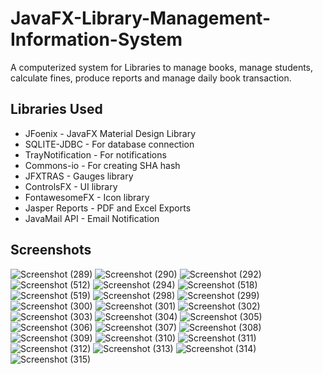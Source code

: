# JavaFX-Library-Management-Information-System
A computerized system for Libraries to manage books, manage students, calculate fines, produce reports and manage daily book transaction. 

## Libraries Used

- JFoenix - JavaFX Material Design Library
- SQLITE-JDBC - For database connection
- TrayNotification - For notifications
- Commons-io - For creating SHA hash
- JFXTRAS - Gauges library
- ControlsFX - UI library
- FontawesomeFX - Icon library
- Jasper Reports - PDF and Excel Exports
- JavaMail API - Email Notification

## Screenshots

![Screenshot (289)](https://user-images.githubusercontent.com/75673222/105849146-ac23a280-5fe8-11eb-8b0e-989ab6a8f46d.png)
![Screenshot (290)](https://user-images.githubusercontent.com/75673222/105849152-ad54cf80-5fe8-11eb-9bc7-0c5867691088.png)
![Screenshot (292)](https://user-images.githubusercontent.com/75673222/105849154-aded6600-5fe8-11eb-870f-2416b1fee4c3.png)
![Screenshot (512)](https://user-images.githubusercontent.com/75673222/123522392-42a1e000-d6bd-11eb-81c6-cd5d33e38ca2.png)
![Screenshot (294)](https://user-images.githubusercontent.com/75673222/105849160-af1e9300-5fe8-11eb-9350-4139763be3a7.png)
![Screenshot (518)](https://user-images.githubusercontent.com/75673222/123548764-7ab12d80-d766-11eb-9bc2-82c2fef3dbef.png)
![Screenshot (519)](https://user-images.githubusercontent.com/75673222/123548766-7c7af100-d766-11eb-8a48-863923690a10.png)
![Screenshot (298)](https://user-images.githubusercontent.com/75673222/105849166-b180ed00-5fe8-11eb-988a-9d9ba01b8a50.png)
![Screenshot (299)](https://user-images.githubusercontent.com/75673222/105849169-b180ed00-5fe8-11eb-9bc8-4f8ca3d14836.png)
![Screenshot (300)](https://user-images.githubusercontent.com/75673222/105849172-b2198380-5fe8-11eb-8ec7-3db838ba6808.png)
![Screenshot (301)](https://user-images.githubusercontent.com/75673222/105849174-b2b21a00-5fe8-11eb-90c8-c6a4ca2223aa.png)
![Screenshot (302)](https://user-images.githubusercontent.com/75673222/105849175-b34ab080-5fe8-11eb-9614-d854232d6fe4.png)
![Screenshot (303)](https://user-images.githubusercontent.com/75673222/105849180-b3e34700-5fe8-11eb-839c-250aae1b0df4.png)
![Screenshot (304)](https://user-images.githubusercontent.com/75673222/105849183-b47bdd80-5fe8-11eb-9562-b0fbdb8d27ce.png)
![Screenshot (305)](https://user-images.githubusercontent.com/75673222/105849185-b5147400-5fe8-11eb-86a4-c3239f155061.png)
![Screenshot (306)](https://user-images.githubusercontent.com/75673222/105849188-b5ad0a80-5fe8-11eb-9a0b-6e236dcee9b7.png)
![Screenshot (307)](https://user-images.githubusercontent.com/75673222/105849189-b5ad0a80-5fe8-11eb-8a68-a249da71c4cd.png)
![Screenshot (308)](https://user-images.githubusercontent.com/75673222/105849190-b645a100-5fe8-11eb-9aa5-1d7c5791412e.png)
![Screenshot (309)](https://user-images.githubusercontent.com/75673222/105849192-b6de3780-5fe8-11eb-8689-79de42c26450.png)
![Screenshot (310)](https://user-images.githubusercontent.com/75673222/105849193-b776ce00-5fe8-11eb-8f17-6c2b468a67d7.png)
![Screenshot (311)](https://user-images.githubusercontent.com/75673222/105849196-b80f6480-5fe8-11eb-952a-a4e0edd5984b.png)
![Screenshot (312)](https://user-images.githubusercontent.com/75673222/105849198-b80f6480-5fe8-11eb-8a89-14ed7f5189b5.png)
![Screenshot (313)](https://user-images.githubusercontent.com/75673222/105849202-b8a7fb00-5fe8-11eb-9aa4-acf1c970159c.png)
![Screenshot (314)](https://user-images.githubusercontent.com/75673222/105849205-b9409180-5fe8-11eb-8013-1920f843de6c.png)
![Screenshot (315)](https://user-images.githubusercontent.com/75673222/105849208-b9d92800-5fe8-11eb-9044-2d0c847eba4e.png)

